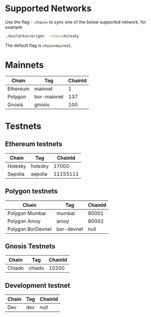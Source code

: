 # Supported Networks

Use the flag `--chain=` to sync one of the below supported network, for example:

```bash
./build/bin/erigon --chain=holesky
```

The default flag is `chain=mainnet`.

# Mainnets

|Chain |	Tag|	ChainId|
|----|----|----|
|Ethereum|	mainnet|	1|
|Polygon|	bor-mainnet|	137|
|Gnosis|	gnosis|	100|


# Testnets

## Ethereum testnets

|Chain |	Tag|	ChainId|
|----------|-------|-----------|
|Holesky   |holesky|   	17000  |
|Sepolia |	sepolia|	11155111|

## Polygon testnets

|Chain |	Tag|	ChainId|
|----------|-------|-----------|
|Polygon Mumbai |	mumbai|	80001|
|Polygon Amoy |	amoy|	80002|
|Polygon BorDevnet|	bor-devnet|	null|


## Gnosis Testnets

|Chain |	Tag|	ChainId|
|----------|-------|-----------|
|Chiado |	chiado|	10200|

## Development testnet

|Chain |	Tag|	ChainId|
|----------|-------|-----------|
|Dev|	dev|	null|


